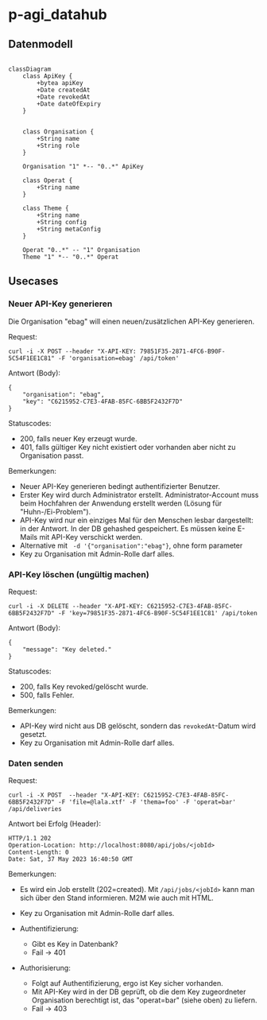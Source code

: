 # p-agi_datahub

## Datenmodell

```mermaid

classDiagram
    class ApiKey {
        +bytea apiKey
        +Date createdAt
        +Date revokedAt
        +Date dateOfExpiry
    }


    class Organisation {
        +String name
        +String role 
    }

    Organisation "1" *-- "0..*" ApiKey

    class Operat {
        +String name 
    }

    class Theme {
        +String name 
        +String config
        +String metaConfig
    }

    Operat "0..*" -- "1" Organisation
    Theme "1" *-- "0..*" Operat

```
## Usecases

### Neuer API-Key generieren

Die Organisation "ebag" will einen neuen/zusätzlichen API-Key generieren.

Request:

```
curl -i -X POST --header "X-API-KEY: 79851F35-2871-4FC6-B90F-5C54F1EE1C81" -F 'organisation=ebag' /api/token'
```

Antwort (Body): 

```
{
    "organisation": "ebag",
    "key": "C6215952-C7E3-4FAB-85FC-6BB5F2432F7D"
}
```

Statuscodes:

- 200, falls neuer Key erzeugt wurde.
- 401, falls gültiger Key nicht existiert oder vorhanden aber nicht zu Organisation passt.

Bemerkungen:

- Neuer API-Key generieren bedingt authentifizierter Benutzer.
- Erster Key wird durch Administrator erstellt. Administrator-Account muss beim Hochfahren der Anwendung erstellt werden (Lösung für "Huhn-/Ei-Problem").
- API-Key wird nur ein einziges Mal für den Menschen lesbar dargestellt: in der Antwort. In der DB gehashed gespeichert. Es müssen keine E-Mails mit API-Key verschickt werden.
- Alternative mit ` -d '{"organisation":"ebag"}`, ohne form parameter
- Key zu Organisation mit Admin-Rolle darf alles.

### API-Key löschen (ungültig machen)

Request:

```
curl -i -X DELETE --header "X-API-KEY: C6215952-C7E3-4FAB-85FC-6BB5F2432F7D" -F 'key=79851F35-2871-4FC6-B90F-5C54F1EE1C81' /api/token
```

Antwort (Body): 

```
{
    "message": "Key deleted."
}
```

Statuscodes:

- 200, falls Key revoked/gelöscht wurde.
- 500, falls Fehler.

Bemerkungen:

- API-Key wird nicht aus DB gelöscht, sondern das `revokedAt`-Datum wird gesetzt.
- Key zu Organisation mit Admin-Rolle darf alles.

### Daten senden

Request:

```
curl -i -X POST  --header "X-API-KEY: C6215952-C7E3-4FAB-85FC-6BB5F2432F7D" -F 'file=@lala.xtf' -F 'thema=foo' -F 'operat=bar' /api/deliveries
```

Antwort bei Erfolg (Header): 

```
HTTP/1.1 202
Operation-Location: http://localhost:8080/api/jobs/<jobId>
Content-Length: 0
Date: Sat, 37 May 2023 16:40:50 GMT
```

Bemerkungen:
- Es wird ein Job erstellt (202=created). Mit `/api/jobs/<jobId>` kann man sich über den Stand informieren. M2M wie auch mit HTML.
- Key zu Organisation mit Admin-Rolle darf alles.

- Authentifizierung:
  * Gibt es Key in Datenbank?
  * Fail -> 401

- Authorisierung:
  * Folgt auf Authentifizierung, ergo ist Key sicher vorhanden.
  * Mit API-Key wird in der DB geprüft, ob die dem Key zugeordneter Organisation berechtigt ist, das "operat=bar" (siehe oben) zu liefern.
  * Fail -> 403